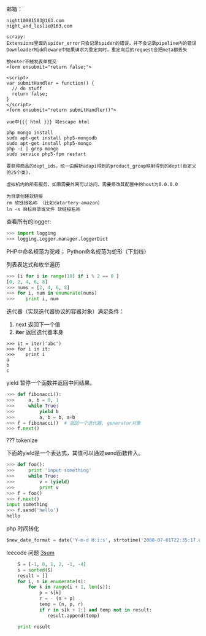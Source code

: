 邮箱：
```
night10081503@163.com
night_and_leslie@163.com
```

```
scrapy:
Extensions里面的spider_error只会记录spider的错误，并不会记录pipeline内的错误
DownloaderMiddleware中如果请求为重定向时，重定向后的request会把meta都丢失
```

```
按enter不触发表单提交
<form onsubmit="return false;">

<script>
var submitHandler = function() {
  // do stuff
  return false;
}
</script>
<form onsubmit="return submitHandler()">
```

```
vue中{{{ html }}} 可escape html
```

```
php mongo install
sudo apt-get install php5-mongodb
sudo apt-get install php5-mongo
php -i | grep mongo
sudo service php5-fpm restart
```

```
要获得商品的dept_ids，统一由解析adapi得到的product_group映射得到的dept(自定义的25个类)，
```

```
虚拟机内的所有服务，如果需要外网可以访问，需要修改其配置中的host为0.0.0.0
```

```
为目录创建软链接
rm 软链接名称 （比如datartery-amazon）
ln -s 目标目录或文件 软链接名称
```

查看所有的logger:
```python
>>> import logging
>>> logging.Logger.manager.loggerDict
```
PHP中命名规范为驼峰；
Python命名规范为蛇形（下划线）

列表表达式和枚举遍历
```python
>>> [i for i in range(10) if i % 2 == 0 ]
[0, 2, 4, 6, 8]
>>> nums = [2, 4, 6, 8]
>>> for i, num in enumerate(nums)
>>>    print i, num
```

迭代器（实现迭代器协议的容器对象）满足条件：
1. next 返回下一个值
2. __iter__ 返回迭代器本身

```
>>> it = iter('abc')
>>> for i in it:
>>>    print i
a
b
c
```

yield 暂停一个函数并返回中间结果。
```python
>>> def fibonacci():
>>>     a, b = 0, 1
>>>     while True:
>>>         yield b
>>>         a, b = b, a+b
>>> f = fibonacci()  # 返回一个迭代器, generator对象
>>> f.next()
```
??? tokenize

下面的yield是一个表达式，其值可以通过send函数传入。
```python
>>> def foo():
>>>     print 'input something'
>>>     while True:
>>>         v = (yield)
>>>         print v
>>> f = foo()
>>> f.next()
input something
>>> f.send('hello')
hello
```

php 时间转化
```python
$new_date_format = date('Y-m-d H:i:s', strtotime('2008-07-01T22:35:17.02'));
```

leecode 问题
[3sum](https://leetcode.com/problems/3sum/)
```python
    S = [-1, 0, 1, 2, -1, -4]
    s = sorted(S)
    result = []
    for i, n in enumerate(s):
        for k in range(i + 1, len(s)):
            p = s[k]
            r = - (n + p)
            temp = (n, p, r)
            if r in s[k + 1:] and temp not in result:
               result.append(temp)

    print result
```
